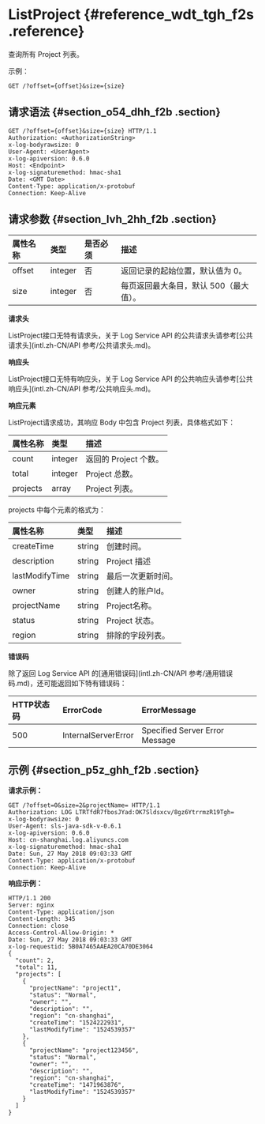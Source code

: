 # ListProject {#reference_wdt_tgh_f2s .reference}

查询所有 Project 列表。

示例：

```
GET /?offset={offset}&size={size}
```

## 请求语法 {#section_o54_dhh_f2b .section}

```
GET /?offset={offset}&size={size} HTTP/1.1
Authorization: <AuthorizationString>
x-log-bodyrawsize: 0
User-Agent: <UserAgent>
x-log-apiversion: 0.6.0
Host: <Endpoint>
x-log-signaturemethod: hmac-sha1
Date: <GMT Date>
Content-Type: application/x-protobuf
Connection: Keep-Alive
```

## 请求参数 {#section_lvh_2hh_f2b .section}

|属性名称|类型|是否必须|描述|
|:---|:-|:---|:-|
|offset|integer|否|返回记录的起始位置，默认值为 0。|
|size|integer|否|每页返回最大条目，默认 500（最大值）。|

**请求头**

ListProject接口无特有请求头，关于 Log Service API 的公共请求头请参考[公共请求头](intl.zh-CN/API 参考/公共请求头.md)。

**响应头**

ListProject接口无特有响应头，关于 Log Service API 的公共响应头请参考[公共响应头](intl.zh-CN/API 参考/公共响应头.md)。

**响应元素**

ListProject请求成功，其响应 Body 中包含 Project 列表，具体格式如下：

|属性名称|类型|描述|
|:---|:-|:-|
|count|integer|返回的 Project 个数。|
|total|integer|Project 总数。|
|projects|array|Project 列表。|

projects 中每个元素的格式为：

|属性名称|类型|描述|
|:---|:-|:-|
|createTime|string|创建时间。|
|description|string|Project 描述|
|lastModifyTime|string|最后一次更新时间。|
|owner|string|创建人的账户Id。|
|projectName|string|Project名称。|
|status|string|Project 状态。|
|region|string|排除的字段列表。|

**错误码**

除了返回 Log Service API 的[通用错误码](intl.zh-CN/API 参考/通用错误码.md)，还可能返回如下特有错误码：

|**HTTP状态码**|**ErrorCode**|**ErrorMessage**|
|:----------|:------------|:---------------|
|500|InternalServerError|Specified Server Error Message|

## 示例 {#section_p5z_ghh_f2b .section}

**请求示例：**

```
GET /?offset=0&size=2&projectName= HTTP/1.1
Authorization: LOG LTRTfdR7fbosJYad:OK7Sldsxcv/8gz6YtrrmzR19Tgh=
x-log-bodyrawsize: 0
User-Agent: sls-java-sdk-v-0.6.1
x-log-apiversion: 0.6.0
Host: cn-shanghai.log.aliyuncs.com
x-log-signaturemethod: hmac-sha1
Date: Sun, 27 May 2018 09:03:33 GMT
Content-Type: application/x-protobuf
Connection: Keep-Alive
```

**响应示例：**

```
HTTP/1.1 200
Server: nginx
Content-Type: application/json
Content-Length: 345
Connection: close
Access-Control-Allow-Origin: *
Date: Sun, 27 May 2018 09:03:33 GMT
x-log-requestid: 5B0A7465AAEA20CA70DE3064
{
  "count": 2,
  "total": 11,
  "projects": [
    {
      "projectName": "project1",
      "status": "Normal",
      "owner": "",
      "description": "",
      "region": "cn-shanghai",
      "createTime": "1524222931",
      "lastModifyTime": "1524539357"
    },
    {
      "projectName": "project123456",
      "status": "Normal",
      "owner": "",
      "description": "",
      "region": "cn-shanghai",
      "createTime": "1471963876",
      "lastModifyTime": "1524539357"
    }
  ]
}
```

